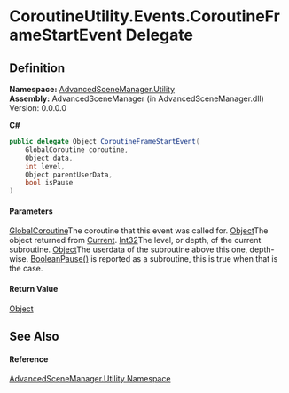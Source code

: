 # CoroutineUtility.Events.CoroutineFrameStartEvent Delegate

## Definition

**Namespace:** [AdvancedSceneManager.Utility](N_AdvancedSceneManager_Utility.md)\
**Assembly:** AdvancedSceneManager (in AdvancedSceneManager.dll) Version: 0.0.0.0

**C#**

```c#
public delegate Object CoroutineFrameStartEvent(
	GlobalCoroutine coroutine,
	Object data,
	int level,
	Object parentUserData,
	bool isPause
)
```

#### Parameters

&#x20; [GlobalCoroutine](T_AdvancedSceneManager_Utility_GlobalCoroutine.md)The coroutine that this event was called for.  [Object](https://learn.microsoft.com/dotnet/api/system.object)The object returned from [Current](https://learn.microsoft.com/dotnet/api/system.collections.ienumerator.current).  [Int32](https://learn.microsoft.com/dotnet/api/system.int32)The level, or depth, of the current subroutine.  [Object](https://learn.microsoft.com/dotnet/api/system.object)The userdata of the subroutine above this one, depth-wise.  [Boolean](https://learn.microsoft.com/dotnet/api/system.boolean)[Pause()](M_AdvancedSceneManager_Utility_GlobalCoroutine_Pause.md) is reported as a subroutine, this is true when that is the case.

#### Return Value

[Object](https://learn.microsoft.com/dotnet/api/system.object)

## See Also

#### Reference

[AdvancedSceneManager.Utility Namespace](N_AdvancedSceneManager_Utility.md)

